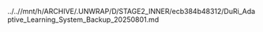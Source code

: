 ../..//mnt/h/ARCHIVE/.UNWRAP/D/STAGE2_INNER/ecb384b48312/DuRi_Adaptive_Learning_System_Backup_20250801.md